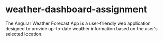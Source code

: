 # weather-dashboard-assignment
The Angular Weather Forecast App is a user-friendly web application designed to provide up-to-date weather information based on the user's selected location.
